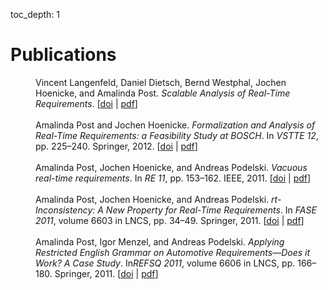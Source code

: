 toc_depth: 1

# Publications

<dl>
  <dd>
    Vincent Langenfeld, Daniel Dietsch, Bernd Westphal, Jochen Hoenicke, and Amalinda Post.
    <em>Scalable Analysis of Real-Time Requirements</em>.
    [<a href="http://dx.doi.org/10.1109/RE.2019.00033">doi</a> | <a href="publications/scalable-analysis.pdf">pdf</a>]
  </dd><br>


  <dd>
    Amalinda Post and Jochen Hoenicke.
    <em>Formalization and Analysis of Real-Time Requirements: a Feasibility Study at BOSCH</em>.
          In
        <em>VSTTE 12</em>, pp.  225&ndash;240.
      Springer,
    2012.
    [<a href="http://dx.doi.org/10.1007/978-3-642-27705-4_18">doi</a> | <a href="publications/formalization-analysis-rtrequirements.pdf">pdf</a>]
  </dd><br>


  <dd>
    Amalinda Post, Jochen Hoenicke, and Andreas Podelski.
    <em>Vacuous real-time requirements</em>.
          In
        <em>RE 11</em>, pp. 153&ndash;162.
      IEEE,
    2011.
    [<a href="http://dx.doi.org/10.1109/RE.2011.6051657">doi</a> | <a href="publications/vacuous-consistency.pdf">pdf</a>]
  </dd><br>
  

  <dd>
    Amalinda Post, Jochen Hoenicke, and Andreas Podelski.
    <em>rt-Inconsistency: A New Property for Real-Time Requirements</em>.
          In
        <em>FASE 2011</em>, volume 6603 in LNCS, pp. 34&ndash;49.
      Springer,
    2011.
    [<a href="http://dx.doi.org/10.1007/978-3-642-19811-3_4">doi</a> | <a href="publications/rt-inconsistency.pdf">pdf</a>]
  </dd><br>
  
  
  <dd>
    Amalinda Post, Igor Menzel, and Andreas Podelski.
    <em>Applying Restricted English Grammar on Automotive Requirements—Does it Work? A Case Study</em>.
          In<em>REFSQ 2011</em>, volume 6606 in LNCS, pp. 166&ndash;180. Springer, 2011.
    [<a href="http://dx.doi.org/10.1007/978-3-642-19858-8_17">doi</a> | <a href="publications/applying-restricted-grammar.pdf">pdf</a>]
  </dd>
